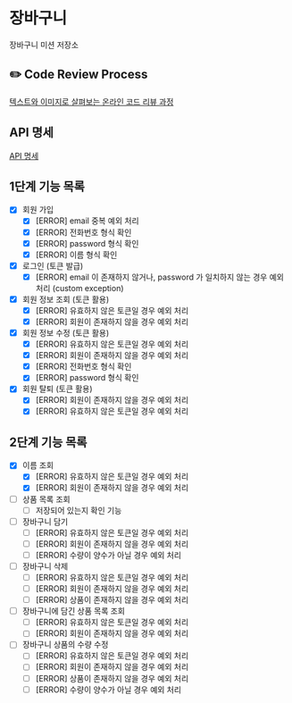# 장바구니
장바구니 미션 저장소

## ✏️ Code Review Process
[텍스트와 이미지로 살펴보는 온라인 코드 리뷰 과정](https://github.com/next-step/nextstep-docs/tree/master/codereview)

## API 명세
[API 명세](https://www.notion.so/1-055b3cdd5c3c410ea4a64c36ee9bca8c)

## 1단계 기능 목록
- [x] 회원 가입
    - [x] [ERROR] email 중복 예외 처리
    - [x] [ERROR] 전화번호 형식 확인
    - [x] [ERROR] password 형식 확인
    - [x] [ERROR] 이름 형식 확인
- [x] 로그인 (토큰 발급)
  - [x] [ERROR] email 이 존재하지 않거나, password 가 일치하지 않는 경우 예외 처리 (custom exception)
- [x] 회원 정보 조회 (토큰 활용)
  - [x] [ERROR] 유효하지 않은 토큰일 경우 예외 처리
  - [x] [ERROR] 회원이 존재하지 않을 경우 예외 처리
- [x] 회원 정보 수정 (토큰 활용)
    - [x] [ERROR] 유효하지 않은 토큰일 경우 예외 처리
    - [x] [ERROR] 회원이 존재하지 않을 경우 예외 처리
    - [x] [ERROR] 전화번호 형식 확인
    - [x] [ERROR] password 형식 확인
- [x] 회원 탈퇴 (토큰 활용)
    - [x] [ERROR] 회원이 존재하지 않을 경우 예외 처리
    - [x] [ERROR] 유효하지 않은 토큰일 경우 예외 처리

## 2단계 기능 목록
- [x] 이름 조회
  - [x] [ERROR] 유효하지 않은 토큰일 경우 예외 처리
  - [x] [ERROR] 회원이 존재하지 않을 경우 예외 처리
- [ ] 상품 목록 조회
  - [ ] 저장되어 있는지 확인 기능
- [ ] 장바구니 담기
  - [ ] [ERROR] 유효하지 않은 토큰일 경우 예외 처리
  - [ ] [ERROR] 회원이 존재하지 않을 경우 예외 처리
  - [ ] [ERROR] 수량이 양수가 아닐 경우 예외 처리
- [ ] 장바구니 삭제
  - [ ] [ERROR] 유효하지 않은 토큰일 경우 예외 처리
  - [ ] [ERROR] 회원이 존재하지 않을 경우 예외 처리
  - [ ] [ERROR] 상품이 존재하지 않을 경우 예외 처리
- [ ] 장바구니에 담긴 상품 목록 조회
  - [ ] [ERROR] 유효하지 않은 토큰일 경우 예외 처리
  - [ ] [ERROR] 회원이 존재하지 않을 경우 예외 처리
- [ ] 장바구니 상품의 수량 수정
  - [ ] [ERROR] 유효하지 않은 토큰일 경우 예외 처리
  - [ ] [ERROR] 회원이 존재하지 않을 경우 예외 처리
  - [ ] [ERROR] 상품이 존재하지 않을 경우 예외 처리
  - [ ] [ERROR] 수량이 양수가 아닐 경우 예외 처리
